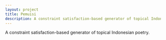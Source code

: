 ```yaml
---
layout: project
title: Pemuisi
description: A constraint satisfaction-based generator of topical Indonesian poetry.
---
```


A constraint satisfaction-based generator of topical Indonesian poetry.